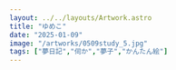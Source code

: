 ```yaml
---
layout: ../../layouts/Artwork.astro
title: "ゆめこ"
date: "2025-01-09"
image: "/artworks/0509study_5.jpg"
tags: ["夢日記","伺か","夢子","かんたん絵"]
---
```



